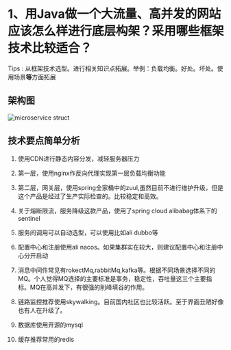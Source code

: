 # 1、用Java做一个大流量、高并发的网站应该怎么样进行底层构架？采用哪些框架技术比较适合？

Tips : 从框架技术选型。进行相关知识点拓展。举例：负载均衡。好处。坏处。使用场景**等**方面拓展

## 架构图

![microservice struct](https://roboslyq.github.io/images/dailywork/mar2019/20190317-01.jpg)

## 技术要点简单分析

1. 使用CDN进行静态内容分发，减轻服务器压力

2. 第一层，使用nginx作反向代理实现第一层负载均衡功能 

3. 第二层，网关层，使用spring全家桶中的zuul,虽然目前不进行维护升级，但是这个产品是经过了生产实际检查的。比较稳定和高效。

4. 关于熔断限流，服务降级这款产品，使用了spring cloud alibabag体系下的sentinel

5. 服务间调用可以自动选型，可以使用比如ali dubbo等

6. 配置中心和注册使用ali nacos。如果集群实在较大，则建议配置中心和注册中心分开启动

7. 消息中间件常见有rokectMq,rabbitMq,kafka等。根据不同场景选择不同的MQ。个人觉得MQ选择的主要标准是事务，稳定性，吞吐量这三个主要指标。MQ在高并发下，有很强的削峰填谷的作用。

8. 链路监控推荐使用skywalking。目前国内社区也比较活跃。至于界面丑陋好像也有人在升级了。

9. 数据库使用开源的mysql

10. 缓存推荐常用的redis

    